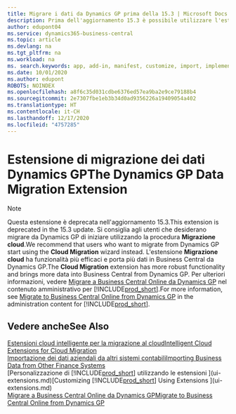 ```yaml
---
title: Migrare i dati da Dynamics GP prima della 15.3 | Microsoft Docs
description: Prima dell'aggiornamento 15.3 è possibile utilizzare l'estensione per la migrazione dei dati di Dynamics GP per migrare i dati relativi a clienti, fornitori, articoli di magazzino, conti C/G, transazioni aperte di contabilità fornitori e clienti di e conti da Dynamics GP a Business Central.
author: edupont04
ms.service: dynamics365-business-central
ms.topic: article
ms.devlang: na
ms.tgt_pltfrm: na
ms.workload: na
ms. search.keywords: app, add-in, manifest, customize, import, implement
ms.date: 10/01/2020
ms.author: edupont
ROBOTS: NOINDEX
ms.openlocfilehash: a8f6c35d031cdbe6376ed57ea9ba2e9ce79188b4
ms.sourcegitcommit: 2e7307fbe1eb3b34d0ad9356226a19409054a402
ms.translationtype: HT
ms.contentlocale: it-CH
ms.lasthandoff: 12/17/2020
ms.locfileid: "4757285"
---
```

# <a name="the-dynamics-gp-data-migration-extension"></a><span data-ttu-id="42102-103">Estensione di migrazione dei dati Dynamics GP</span><span class="sxs-lookup"><span data-stu-id="42102-103">The Dynamics GP Data Migration Extension</span></span>

> [!NOTE]
> <span data-ttu-id="42102-104">Questa estensione è deprecata nell'aggiornamento 15.3.</span><span class="sxs-lookup"><span data-stu-id="42102-104">This extension is deprecated in the 15.3 update.</span></span> <span data-ttu-id="42102-105">Si consiglia agli utenti che desiderano migrare da Dynamics GP di iniziare utilizzando la procedura **Migrazione cloud**.</span><span class="sxs-lookup"><span data-stu-id="42102-105">We recommend that users who want to migrate from Dynamics GP start using the **Cloud Migration** wizard instead.</span></span> <span data-ttu-id="42102-106">L'estensione **Migrazione cloud** ha funzionalità più efficaci e porta più dati in Business Central da Dynamics GP.</span><span class="sxs-lookup"><span data-stu-id="42102-106">The **Cloud Migration** extension has more robust functionality and brings more data into Business Central from Dynamics GP.</span></span> <span data-ttu-id="42102-107">Per ulteriori informazioni, vedere [Migrare a Business Central Online da Dynamics GP](/dynamics365/business-central/dev-itpro/administration/migrate-dynamics-gp) nel contenuto amministrativo per [!INCLUDE[prod_short](includes/prod_short.md)].</span><span class="sxs-lookup"><span data-stu-id="42102-107">For more information, see [Migrate to Business Central Online from Dynamics GP](/dynamics365/business-central/dev-itpro/administration/migrate-dynamics-gp) in the administration content for [!INCLUDE[prod_short](includes/prod_short.md)].</span></span>

## <a name="see-also"></a><span data-ttu-id="42102-108">Vedere anche</span><span class="sxs-lookup"><span data-stu-id="42102-108">See Also</span></span>

[<span data-ttu-id="42102-109">Estensioni cloud intelligente per la migrazione al cloud</span><span class="sxs-lookup"><span data-stu-id="42102-109">Intelligent Cloud Extensions for Cloud Migration</span></span>](ui-extensions-data-replication.md)  
[<span data-ttu-id="42102-110">Importazione dei dati aziendali da altri sistemi contabili</span><span class="sxs-lookup"><span data-stu-id="42102-110">Importing Business Data from Other Finance Systems</span></span>](across-import-data-configuration-packages.md)  
<span data-ttu-id="42102-111">[Personalizzazione di [!INCLUDE[prod_short](includes/prod_short.md)] utilizzando le estensioni ](ui-extensions.md)</span><span class="sxs-lookup"><span data-stu-id="42102-111">[Customizing [!INCLUDE[prod_short](includes/prod_short.md)] Using Extensions ](ui-extensions.md)</span></span>  
[<span data-ttu-id="42102-112">Migrare a Business Central Online da Dynamics GP</span><span class="sxs-lookup"><span data-stu-id="42102-112">Migrate to Business Central Online from Dynamics GP</span></span>](/dynamics365/business-central/dev-itpro/administration/migrate-dynamics-gp)  
